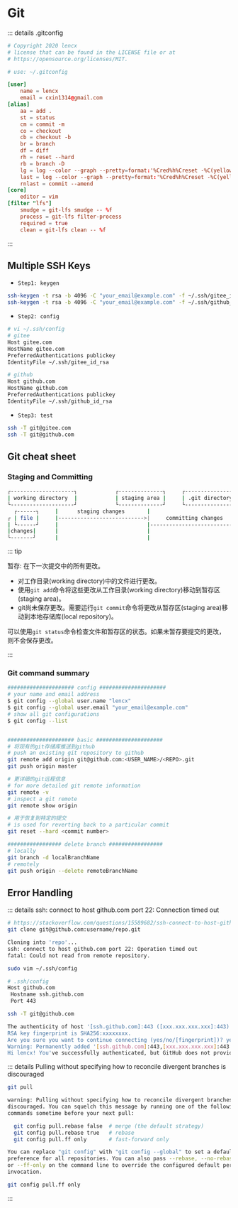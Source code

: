 # Git

::: details .gitconfig

```toml
# Copyright 2020 lencx
# license that can be found in the LICENSE file or at
# https://opensource.org/licenses/MIT.

# use: ~/.gitconfig

[user]
	name = lencx
	email = cxin1314@gmail.com
[alias]
    aa = add .
    st = status
    cm = commit -m
    co = checkout
    cb = checkout -b
    br = branch
    df = diff
    rh = reset --hard
    rb = branch -D
    lg = log --color --graph --pretty=format:'%Cred%h%Creset -%C(yellow)%d%Creset %s %Cgreen(%cr) %C(bold blue)<%an>%Creset' --abbrev-commit
    last = log --color --graph --pretty=format:'%Cred%h%Creset -%C(yellow)%d%Creset %s %Cgreen(%cr) %C(bold blue)<%an>%Creset' --abbrev-commit -1 HEAD
    rnlast = commit --amend
[core]
    editor = vim
[filter "lfs"]
	smudge = git-lfs smudge -- %f
	process = git-lfs filter-process
	required = true
	clean = git-lfs clean -- %f
```

:::

## Multiple SSH Keys

* `Step1: keygen`

```bash
ssh-keygen -t rsa -b 4096 -C "your_email@example.com" -f ~/.ssh/gitee_id_rsa
ssh-keygen -t rsa -b 4096 -C "your_email@example.com" -f ~/.ssh/github_id_rsa
```

* `Step2: config`

```bash
# vi ~/.ssh/config
# gitee
Host gitee.com
HostName gitee.com
PreferredAuthentications publickey
IdentityFile ~/.ssh/gitee_id_rsa

# github
Host github.com
HostName github.com
PreferredAuthentications publickey
IdentityFile ~/.ssh/github_id_rsa
```

* `Step3: test`

```bash
ssh -T git@gitee.com
ssh -T git@github.com
```

## Git cheat sheet

### Staging and Committing

```bash
┌--------------------┐            ┌--------------┐     ┌-----------------------------┐
| working directory  |            | staging area |     | .git directory(repository)  |
└--------------------┘            └--------------┘     └-----------------------------┘
  ┌------┐     |      staging changes       |                           |
┌ | file |     |--------------------------->|     committing changes    |
| └------┘     |                            |-------------------------->|
|changes|      |                            |                           |
└-------┘      |                            |                           |

```

::: tip

暂存: 在下一次提交中的所有更改。

* 对工作目录(working directory)中的文件进行更改。
* 使用`git add`命令将这些更改从工作目录(working directory)移动到暂存区(staging area)。
* git尚未保存更改。需要运行`git commit`命令将更改从暂存区(staging area)移动到本地存储库(local repository)。

可以使用`git status`命令检查文件和暂存区的状态。如果未暂存要提交的更改，则不会保存更改。

:::

### Git command summary

```bash
##################### config #####################
# your name and email address
$ git config --global user.name "lencx"
$ git config --global user.email "your_email@example.com"
# show all git configurations
$ git config --list


##################### basic #####################
# 将现有的git存储库推送到github
# push an existing git repository to github
git remote add origin git@github.com:<USER_NAME>/<REPO>.git
git push origin master

# 更详细的git远程信息
# for more detailed git remote information
git remote -v
# inspect a git remote
git remote show origin

# 用于恢复到特定的提交
# is used for reverting back to a particular commit
git reset --hard <commit number>

################# delete branch #################
# locally
git branch -d localBranchName
# remotely
git push origin --delete remoteBranchName
```

## Error Handling

::: details ssh: connect to host github.com port 22: Connection timed out

```bash
# https://stackoverflow.com/questions/15589682/ssh-connect-to-host-github-com-port-22-connection-timed-out
git clone git@github.com:username/repo.git

Cloning into 'repo'...
ssh: connect to host github.com port 22: Operation timed out
fatal: Could not read from remote repository.

sudo vim ~/.ssh/config

# .ssh/config
Host github.com
 Hostname ssh.github.com
 Port 443

ssh -T git@github.com

The authenticity of host '[ssh.github.com]:443 ([xxx.xxx.xxx.xxx]:443)' can't be established.
RSA key fingerprint is SHA256:xxxxxxxx.
Are you sure you want to continue connecting (yes/no/[fingerprint])? yes
Warning: Permanently added '[ssh.github.com]:443,[xxx.xxx.xxx.xxx]:443' (RSA) to the list of known hosts.
Hi lencx! You've successfully authenticated, but GitHub does not provide shell access.
```

::: details Pulling without specifying how to reconcile divergent branches is discouraged

```bash
git pull

warning: Pulling without specifying how to reconcile divergent branches is
discouraged. You can squelch this message by running one of the following
commands sometime before your next pull:

  git config pull.rebase false  # merge (the default strategy)
  git config pull.rebase true   # rebase
  git config pull.ff only       # fast-forward only

You can replace "git config" with "git config --global" to set a default
preference for all repositories. You can also pass --rebase, --no-rebase,
or --ff-only on the command line to override the configured default per
invocation.

git config pull.ff only
```

:::
